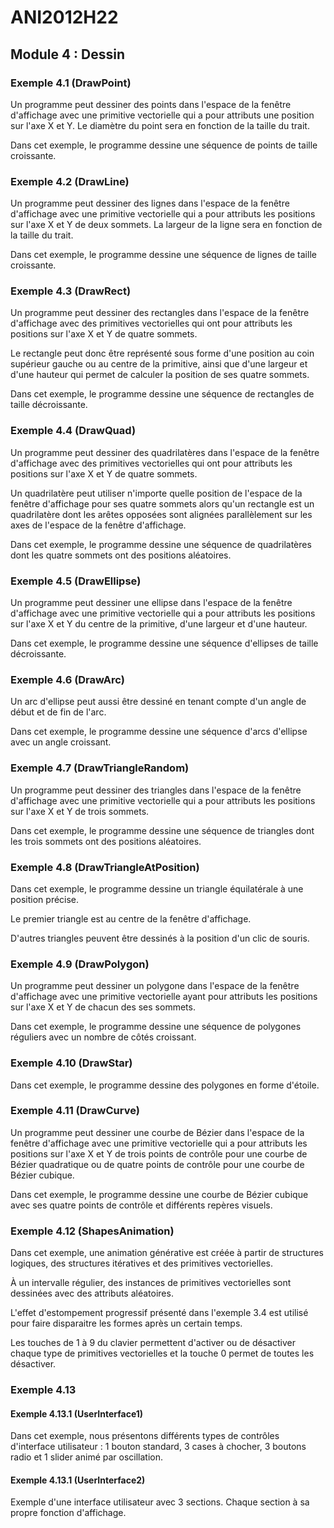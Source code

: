 # ANI2012H22

## Module 4 : Dessin

### Exemple 4.1 (DrawPoint)

Un programme peut dessiner des points dans l'espace de la fenêtre d'affichage avec une primitive vectorielle qui a pour attributs une position sur l'axe X et Y. Le diamètre du point sera en fonction de la taille du trait.

Dans cet exemple, le programme dessine une séquence de points de taille croissante.

### Exemple 4.2 (DrawLine)

Un programme peut dessiner des lignes dans l'espace de la fenêtre d'affichage avec une primitive vectorielle qui a pour attributs les positions sur l'axe X et Y de deux sommets. La largeur de la ligne sera en fonction de la taille du trait.

Dans cet exemple, le programme dessine une séquence de lignes de taille croissante.

### Exemple 4.3 (DrawRect)

Un programme peut dessiner des rectangles dans l'espace de la fenêtre d'affichage avec des primitives vectorielles qui ont pour attributs les positions sur l'axe X et Y de quatre sommets.

Le rectangle peut donc être représenté sous forme d'une position au coin supérieur gauche ou au centre de la primitive, ainsi que d'une largeur et d'une hauteur qui permet de calculer la position de ses quatre sommets.

Dans cet exemple, le programme dessine une séquence de rectangles de taille décroissante.

### Exemple 4.4 (DrawQuad)

Un programme peut dessiner des quadrilatères dans l'espace de la fenêtre d'affichage avec des primitives vectorielles qui ont pour attributs les positions sur l'axe X et Y de quatre sommets.

Un quadrilatère peut utiliser n'importe quelle position de l'espace de la fenêtre d'affichage pour ses quatre sommets alors qu'un rectangle est un quadrilatère dont les arêtes opposées sont alignées parallèlement sur les axes de l'espace de la fenêtre d'affichage.

Dans cet exemple, le programme dessine une séquence de quadrilatères dont les quatre sommets ont des positions aléatoires.

### Exemple 4.5 (DrawEllipse)

Un programme peut dessiner une ellipse dans l'espace de la fenêtre d'affichage avec une primitive vectorielle qui a pour attributs les positions sur l'axe X et Y du centre de la primitive, d'une largeur et d'une hauteur.

Dans cet exemple, le programme dessine une séquence d'ellipses de taille décroissante.

### Exemple 4.6 (DrawArc)

Un arc d'ellipse peut aussi être dessiné en tenant compte d'un angle de début et de fin de l'arc.

Dans cet exemple, le programme dessine une séquence d'arcs d'ellipse avec un angle croissant.

### Exemple 4.7 (DrawTriangleRandom)

Un programme peut dessiner des triangles dans l'espace de la fenêtre d'affichage avec une primitive vectorielle qui a pour attributs les positions sur l'axe X et Y de trois sommets.

Dans cet exemple, le programme dessine une séquence de triangles dont les trois sommets ont des positions aléatoires.

### Exemple 4.8 (DrawTriangleAtPosition)

Dans cet exemple, le programme dessine un triangle équilatérale à une position précise.

Le premier triangle est au centre de la fenêtre d'affichage.

D'autres triangles peuvent être dessinés à la position d'un clic de souris.

### Exemple 4.9 (DrawPolygon)

Un programme peut dessiner un polygone dans l'espace de la fenêtre d'affichage avec une primitive vectorielle ayant pour attributs les positions sur l'axe X et Y de chacun des ses sommets.

Dans cet exemple, le programme dessine une séquence de polygones réguliers avec un nombre de côtés croissant.

### Exemple 4.10 (DrawStar)

Dans cet exemple, le programme dessine des polygones en forme d'étoile.

### Exemple 4.11 (DrawCurve)

Un programme peut dessiner une courbe de Bézier dans l'espace de la fenêtre d'affichage avec une primitive vectorielle qui a pour attributs les positions sur l'axe X et Y de trois points de contrôle pour une courbe de Bézier quadratique ou de quatre points de contrôle pour une courbe de Bézier cubique.

Dans cet exemple, le programme dessine une courbe de Bézier cubique avec ses quatre points de contrôle et différents repères visuels.

### Exemple 4.12 (ShapesAnimation)

Dans cet exemple, une animation générative est créée à partir de structures logiques, des structures itératives et des primitives vectorielles. 

À un intervalle régulier, des instances de primitives vectorielles sont dessinées avec des attributs aléatoires.

L'effet d'estompement progressif présenté dans l'exemple 3.4 est utilisé pour faire disparaitre les formes après un certain temps.

Les touches de 1 à 9 du clavier permettent d'activer ou de désactiver chaque type de primitives vectorielles et la touche 0 permet de toutes les désactiver.

### Exemple 4.13

#### Exemple 4.13.1 (UserInterface1)

Dans cet exemple, nous présentons différents types de contrôles d'interface utilisateur : 1 bouton standard, 3 cases à chocher, 3 boutons radio et 1 slider animé par oscillation.

#### Exemple 4.13.1 (UserInterface2)

Exemple d'une interface utilisateur avec 3 sections.
Chaque section à sa propre fonction d'affichage.
